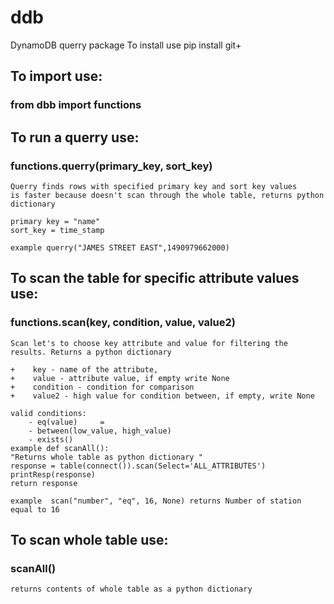 # ddb
DynamoDB querry package
To install use pip install git+

## To import use:
### from dbb import functions

## To run  a querry use:
### functions.querry(primary_key, sort_key)

    Querry finds rows with specified primary key and sort key values
    is faster because doesn't scan through the whole table, returns python dictionary
    
    primary key = "name"
    sort_key = time_stamp
    
    example querry("JAMES STREET EAST",1490979662000)
    
## To scan the table for specific attribute values use:
### functions.scan(key, condition, value, value2)

    Scan let's to choose key attribute and value for filtering the results. Returns a python dictionary

    +    key - name of the attribute, 
    +    value - attribute value, if empty write None
    +    condition - condition for comparison
    +    value2 - high value for condition between, if empty, write None

    valid conditions:
        - eq(value)     =
        - between(low_value, high_value)
        - exists()
    example def scanAll():
    "Returns whole table as python dictionary "
    response = table(connect()).scan(Select='ALL_ATTRIBUTES')
    printResp(response)
    return response
    
	example  scan("number", "eq", 16, None) returns Number of station equal to 16 

## To scan whole table use:
### scanAll()

	returns contents of whole table as a python dictionary
	
	

	

